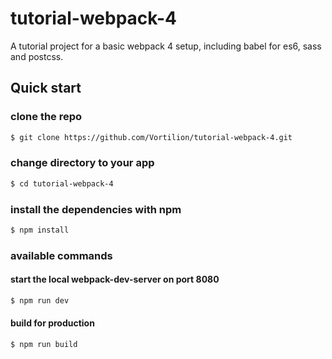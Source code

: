 # tutorial-webpack-4

A tutorial project for a basic webpack 4 setup, including babel for es6, sass and postcss.

## Quick start

### clone the repo

```bash
$ git clone https://github.com/Vortilion/tutorial-webpack-4.git
```

### change directory to your app

```bash
$ cd tutorial-webpack-4
```

### install the dependencies with npm

```bash
$ npm install
```

### available commands

#### start the local webpack-dev-server on port 8080

```bash
$ npm run dev
```

#### build for production

```bash
$ npm run build
```
